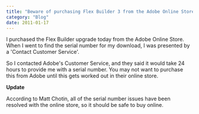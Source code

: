 ```yaml
---
title: "Beware of purchasing Flex Builder 3 from the Adobe Online Store"
category: "Blog"
date: 2011-01-17
---
```



I purchased the Flex Builder upgrade today from the Adobe Online Store. When I went to find the serial number for my download, I was presented by a 'Contact Customer Service'.

So I contacted Adobe's Customer Service, and they said it would take 24 hours to provide me with a serial number. You may not want to purchase this from Adobe until this gets worked out in their online store.

**Update**

According to Matt Chotin, all of the serial number issues have been resolved with the online store, so it should be safe to buy online.